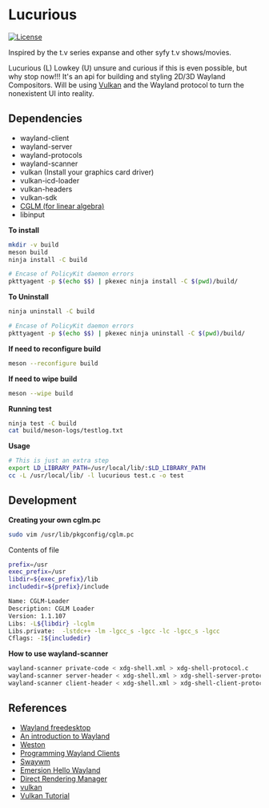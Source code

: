 # Lucurious
[![License](https://img.shields.io/badge/license-MIT-brightgreen.svg)](#license)

Inspired by the t.v series expanse and other syfy t.v shows/movies.

Lucurious (L) Lowkey (U) unsure and curious if this is even possible, but why stop now!!! It\'s an api for building and styling 2D/3D Wayland Compositors. Will be using [Vulkan](https://vulkan.lunarg.com) and the Wayland protocol to turn the nonexistent UI into reality.

## Dependencies
* wayland-client
* wayland-server
* wayland-protocols
* wayland-scanner
* vulkan (Install your graphics card driver)
* vulkan-icd-loader
* vulkan-headers
* vulkan-sdk
* [CGLM (for linear algebra)](https://github.com/recp/cglm)
* libinput

**To install**
```bash
mkdir -v build
meson build
ninja install -C build

# Encase of PolicyKit daemon errors
pkttyagent -p $(echo $$) | pkexec ninja install -C $(pwd)/build/
```

**To Uninstall**
```bash
ninja uninstall -C build

# Encase of PolicyKit daemon errors
pkttyagent -p $(echo $$) | pkexec ninja uninstall -C $(pwd)/build/
```

**If need to reconfigure build**
```bash
meson --reconfigure build
```

**If need to wipe build**
```bash
meson --wipe build
```

**Running test**
```bash
ninja test -C build
cat build/meson-logs/testlog.txt
```

**Usage**
```bash
# This is just an extra step
export LD_LIBRARY_PATH=/usr/local/lib/:$LD_LIBRARY_PATH
cc -L /usr/local/lib/ -l lucurious test.c -o test
```

## Development

**Creating your own cglm.pc**
```bash
sudo vim /usr/lib/pkgconfig/cglm.pc
```
Contents of file
```bash
prefix=/usr
exec_prefix=/usr
libdir=${exec_prefix}/lib
includedir=${prefix}/include

Name: CGLM-Loader
Description: CGLM Loader
Version: 1.1.107
Libs: -L${libdir} -lcglm
Libs.private:  -lstdc++ -lm -lgcc_s -lgcc -lc -lgcc_s -lgcc
Cflags: -I${includedir}
```

**How to use wayland-scanner**
```bash
wayland-scanner private-code < xdg-shell.xml > xdg-shell-protocol.c
wayland-scanner server-header < xdg-shell.xml > xdg-shell-server-protocol.h
wayland-scanner client-header < xdg-shell.xml > xdg-shell-client-protocol.h
```

## References
* [Wayland freedesktop](https://wayland.freedesktop.org/)
* [An introduction to Wayland](https://drewdevault.com/2017/06/10/Introduction-to-Wayland.html)
* [Weston](https://github.com/wayland-project/weston)
* [Programming Wayland Clients](https://jan.newmarch.name/Wayland/index.html)
* [Swaywm](https://github.com/swaywm)
* [Emersion Hello Wayland](https://github.com/emersion/hello-wayland)
* [Direct Rendering Manager](https://dri.freedesktop.org/wiki/DRM/)
* [vulkan](https://vulkan.lunarg.com)
* [Vulkan Tutorial](https://vulkan-tutorial.com/)
